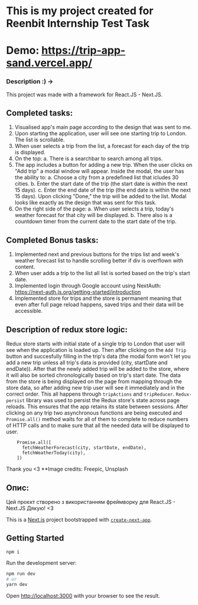 # This is my project created for Reenbit Internship Test Task

# Demo: https://trip-app-sand.vercel.app/

### Description :) ->

This project was made with a framework for React.JS - Next.JS.

## Completed tasks:
1. Visualised app's main page according to the design that was sent to me.
2. Upon starting the application, user will see one starting trip to London. The list is scrollable.
3. When user selects a trip from the list, a forecast for each day of the trip is displayed.
4. On the top:
a. There is a searchbar to search among all trips.
5. The app includes a button for adding a new trip. When the user clicks on "Add trip" a modal window will appear. Inside the modal, the user has the ability to:
a. Choose a city from a predefined list that icludes 30 cities.
b. Enter the start date of the trip (the start date is within the next 15 days).
c. Enter the end date of the trip (the end date is within the next 15 days).
Upon clicking "Done," the trip will be added to the list. Modal looks like exactly as the design that was sent for this task.
6. On the right side of the page:
a. When user selects a trip, today's weather forecast for that city will be displayed.
b. There also is a countdown timer from the current date to the start date of the trip.

## Completed Bonus tasks:
1. Implemented next and previous buttons for the trips list and week's weather forecast list to handle scrolling better if div is overflown with content.
2. When user adds a trip to the list all list is sorted based on the trip's start date.
3. Implemented login through Google account using NextAuth: https://next-auth.js.org/getting-started/introduction
4. Implemented store for trips and the store is permanent meaning that even after full page reload happens, saved trips and their data will be accessible.

## Description of redux store logic:
Redux store starts with initial state of a single trip to London that user will see when the application is loaded up. Then after clicking on the `Add Trip` button and succesfully filling in the trip's data (the modal form won't let you add a new trip unless all trip's data is provided (city, startDate and endDate)). After that the newly added trip will be added to the store, where it will also be sorted chronologically based on trip's start date. The data from the store is being displayed on the page from mapping through the store data, so after adding new trip user will see it immediately and in the correct order. This all happens through `tripActions` and `tripReducer`.
`Redux-persist` library was used to persist the Redux store's state across page reloads. This ensures that the app retains its state between sessions.
After clicking on any trip two asynchronous functions are being executed and `Promise.all()` method waits for all of them to complete to reduce numbers of HTTP calls and to make sure that all the needed data will be displayed to user.
```
    Promise.all([
      fetchWeatherForecast(city, startDate, endDate),
      fetchWeatherToday(city),
    ])
```

Thank you <3
\*\*Image credits: Freepic, Unsplash

## Опис:

Цей проєкт створено з використанням фреймворку для React.JS - Next.JS
Дякую! <3

This is a [Next.js](https://nextjs.org/) project bootstrapped with [`create-next-app`](https://github.com/vercel/next.js/tree/canary/packages/create-next-app).

## Getting Started

```
npm i
```

Run the development server:

```bash
npm run dev
# or
yarn dev
```

Open [http://localhost:3000](http://localhost:3000) with your browser to see the result.
